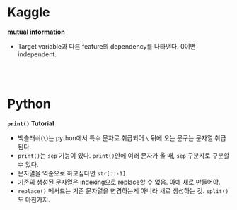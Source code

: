 # Kaggle

**mutual information**

- Target variable과 다른 feature의 dependency를 나타낸다. 0이면 independent.

<br>

<br>

# Python

**`print()` Tutorial**

- 백슬래쉬(`\`)는 python에서 특수 문자로 취급되어 `\` 뒤에 오는 문구는 문자열 취급된다.
- `print()`는 `sep` 기능이 있다. `print()`안에 여러 문자가 올 때, `sep` 구분자로 구분할 수 있다.
- 문자열을 역순으로 하고싶다면 `str[::-1]`.
- 기존의 생성된 문자열은 indexing으로 replace할 수 없음. 아예 새로 만들어야.
- `replace()` 메서드는 기존 문자열을 변경하는게 아니라 새로 생성하는 것. `split()`도 마찬가지.